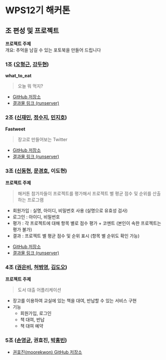 # WPS12기 해커톤

## 조 편성 및 프로젝트

**프로젝트 주제**  
개요: 추억을 남길 수 있는 포토북을 만들어 드립니다

### 1조 ([오형근](https://github.com/hyeonggeun2), [강두현](https://github.com/djangojeng-e))

**what_to_eat**
> 오늘 뭐 먹지?

- [GitHub 저장소](https://github.com/WPS-12th-Hackathon/Team1_what_eat)
- [결과물 링크 (runserver)](http://)

### 2조 ([신재민](https://github.com/shinjam), [정수지](https://github.com/rarlala), [민지호](https://github.com/min-jyo))

**Fastweet**

> 장고로 만들어보는 Twitter

- [GitHub 저장소](https://github.com/WPS-12th-Hackathon/Team2_fastweet)
- [결과물 링크 (runserver)](http://172.16.1.116:8000)


### 3조 ([신동현](https://github.com/qu3vipon), [문경호](https://github.com/moonpeter), 이도현)

**프로젝트 주제**  
> 해커톤 참가자들이 프로젝트를 평가해서 프로젝트 별 평균 점수 및 순위를 산출하는 프로그램
* 회원가입 : 실명, 아이디, 비밀번호 사용 (실명으로 유효성 검사)
* 로그인 : 아이디, 비밀번호
* 평가 : 각 프로젝트에 대해 항목 별로 점수 평가 + 코멘트 (본인이 속한 프로젝트는 평가 불가)
* 결과 : 프로젝트 별 평균 점수 및 순위 표시 (항목 별 순위도 확인 가능)

- [GitHub 저장소](https://github.com/WPS-12th-Hackathon/Team3_face_recognization)
- [결과물 링크 (runserver)](http://172.16.1.116:8000)

### 4조 ([권은비](https://github.com/eunbiviakwon), [허범영](https://github.com/hbyyy), [김도오](https://github.com/kimdooh2019))

**프로젝트 주제**
> 도서 대출 어플리케이션
- 장고를 이용하여 교실에 있는 책을 대여, 반납할 수 있는 서비스 구현
- 기능
	- 회원가입, 로그인
	- 책 대여, 반납
	- 책 대여 예약

### 5조 ([손영균](https://github.com/Suellaiy), 권효진, [박홍빈](https://github.com/parkhongbeen))
- [권효진(moorekwon) GitHub 저장소](https://github.com/moorekwon/hackathon.git)
